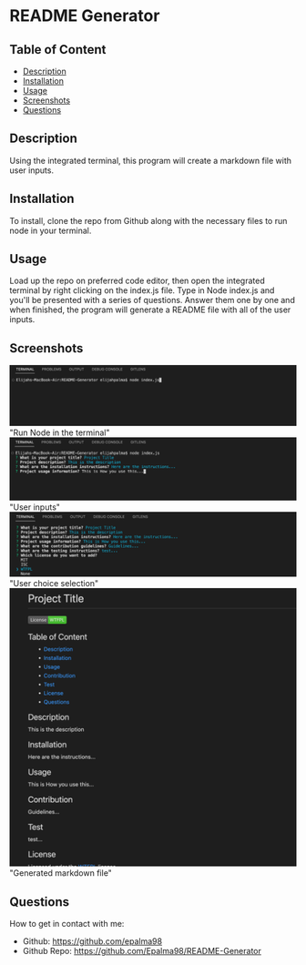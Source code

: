 # README Generator

## Table of Content
- [Description](#description)
- [Installation](#installation)
- [Usage](#usage)
- [Screenshots](#screenshots)
- [Questions](#questions)

## Description
Using the integrated terminal, this program will create a markdown file with user inputs.

## Installation
To install, clone the repo from Github along with the necessary files to run node in your terminal.

## Usage
Load up the repo on preferred code editor, then open the integrated terminal by right clicking on the index.js file. Type in Node index.js and you'll be presented with a series of questions. Answer them one by one and when finished, the program will generate a README file with all of the user inputs.

## Screenshots

![Screenshot](/images/run_node.png) "Run Node in the terminal"
![Screenshot](/images/user_inputs.png) "User inputs"
![Screenshot](/images/choices.png) "User choice selection"
![Screenshot](/images/generated_file.png) "Generated markdown file"

## Questions
How to get in contact with me:
* Github: https://github.com/epalma98
* Github Repo: https://github.com/Epalma98/README-Generator 
